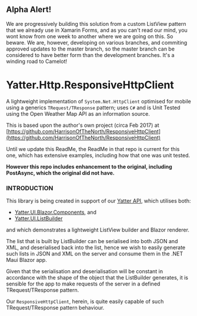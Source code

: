 ## Alpha Alert!

We are progressively building this solution from a custom ListView pattern that we already use in Xamarin Forms, and as you can't read our mind, you wont know from one week to another where we are going on this. So beware. We are, however, developing on various branches, and commiting approved updates to the master branch, so the master branch can be considered to have better form than the development branches. It's a winding road to Camelot!

# Yatter.Http.ResponsiveHttpClient

A lightweight implementation of ```System.Net.HttpClient``` optimised for mobile using a generics ```TRequest/TResponse``` pattern; uses ```C#``` and is Unit Tested using the Open Weather Map API as an information source.

This is based upon the author's own project (circa Feb 2017) at [https://github.com/HarrisonOfTheNorth/ResponsiveHttpClient](https://github.com/HarrisonOfTheNorth/ResponsiveHttpClient)

Until we update this ReadMe, the ReadMe in that repo is current for this one, which has extensive examples, including how that one was unit tested.

**However this repo includes enhancement to the original, including PostAsync, which the original did not have.**

### INTRODUCTION
This library is being created in support of our [Yatter API](https://github.com/HarrisonOfTheNorth/Yatter), which utilises both:

- [Yatter.UI.Blazor.Components](https://github.com/HarrisonOfTheNorth/Yatter.UI.Blazor.Components), and
- [Yatter.UI.ListBuilder](https://github.com/HarrisonOfTheNorth/Yatter.UI.ListBuilder)

and which demonstrates a lightweight ListView builder and Blazor renderer.

The list that is built by ListBuilder can be serialised into both JSON and XML, and deserialised back into the list, hence we wish to easily generate such lists in JSON and XML on the server and consume them in the .NET Maui Blazor app.

Given that the serialisation and deserialisation will be constant in accordance with the shape of the object that the ListBuilder generates, it is sensible for the app to make requests of the server in a defined TRequest/TResponse pattern.

Our ```ResponsiveHttpClient```, herein, is quite easily capable of such TRequest/TResponse pattern behaviour.

